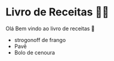 # Livro de Receitas :man_cook:

Olá Bem vindo ao livro de receitas :wave:

- strogonoff de frango
- Pavê
- Bolo de cenoura
